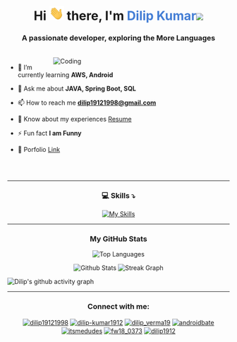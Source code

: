 <h1  align="center">Hi <img src="https://raw.githubusercontent.com/ABSphreak/ABSphreak/master/gifs/Hi.gif" width="33"> there, I'm <span style="color: #447ED5">Dilip Kumar</span><img src="https://camo.githubusercontent.com/d3359cb00ab0b5ed8f2e1fe3fceb4fbaf3b614340f8c0db99c17b9f50b351770/68747470733a2f2f656d6f6a69732e736c61636b6d6f6a69732e636f6d2f656d6f6a69732f696d616765732f313533313834393433302f343234362f626c6f622d73756e676c61737365732e6769663f31353331383439343330" width="33">
 </h1>
 
<h3 text align="center">A passionate developer, exploring the More Languages</h3>
<br/>
<img img align="right" alt="Coding" width="400" src="https://cdn.dribbble.com/users/1162077/screenshots/3848914/programmer.gif">

- 🌱 I’m currently learning **AWS, Android**

- 💬 Ask me about **JAVA, Spring Boot, SQL**

- 📫 How to reach me **dilip19121998@gmail.com**

- 📄 Know about my experiences [Resume](https://drive.google.com/file/d/1MXUs5a_q1Hy8Gkp2CwntKOkIeQ3XBcr3/view?usp=share_link)

- ⚡ Fun fact **I am Funny**

- 📑 Porfolio [Link](https://itsmedudes.github.io/)
 <br/>
 <br/>
 <hr/>
 <h3 align="center">💻 Skills ⤵</h3>

<p align="center">
  <a href="https://skillicons.dev" align="center">
    <img
      src="https://skillicons.dev/icons?i=html,css,js,bootstrap,github,java,spring,maven,hibernate,mysql&theme=light"
      alt="My Skills"
    />
  </a>
</p>
 <hr/>
 
 <h3 align="center">My GitHub Stats</h3>
<div align="center"> 
 
![Top Languages](https://github-readme-stats.vercel.app/api/top-langs/?username=itsmedudes&theme=chartreuse-dark)
 
</div>

<div align="center">
  <img src="https://github-readme-stats.vercel.app/api?username=itsmedudes&theme=react&hide_border=false&include_all_commits=true&count_private=true" alt="Github Stats" />
  <img src="https://github-readme-streak-stats.herokuapp.com/?user=itsmedudes&theme=react&hide_border=false&include_all_commits=true&count_private=true" alt="Streak Graph" />

</div>

![Dilip's github activity graph](https://activity-graph.herokuapp.com/graph?username=itsmedudes&theme=react)

<hr/>
<h3 align="center">Connect with me:</h3>
<p align="center">
<a href="https://twitter.com/dilip19121998" target="blank"><img align="center" src="https://raw.githubusercontent.com/rahuldkjain/github-profile-readme-generator/master/src/images/icons/Social/twitter.svg" alt="dilip19121998" height="30" width="40" /></a>
<a href="https://linkedin.com/in/dilip-kumar1912" target="blank"><img align="center" src="https://raw.githubusercontent.com/rahuldkjain/github-profile-readme-generator/master/src/images/icons/Social/linked-in-alt.svg" alt="dilip-kumar1912" height="30" width="40" /></a>
<a href="https://instagram.com/dilip_verma19" target="blank"><img align="center" src="https://raw.githubusercontent.com/rahuldkjain/github-profile-readme-generator/master/src/images/icons/Social/instagram.svg" alt="dilip_verma19" height="30" width="40" /></a>
<a href="https://www.youtube.com/c/androidbate" target="blank"><img align="center" src="https://raw.githubusercontent.com/rahuldkjain/github-profile-readme-generator/master/src/images/icons/Social/youtube.svg" alt="androidbate" height="30" width="40" /></a>
<a href="https://www.codechef.com/users/itsmedudes" target="_blank"><img align="center" src="https://cdn.jsdelivr.net/npm/simple-icons@3.1.0/icons/codechef.svg" alt="itsmedudes" height="30" width="40" /></a>
<a href="https://www.hackerrank.com/fw18_0373" target="blank"><img align="center" src="https://raw.githubusercontent.com/rahuldkjain/github-profile-readme-generator/master/src/images/icons/Social/hackerrank.svg" alt="fw18_0373" height="30" width="40" /></a>
<a href="https://www.leetcode.com/dilip1912" target="blank"><img align="center" src="https://raw.githubusercontent.com/rahuldkjain/github-profile-readme-generator/master/src/images/icons/Social/leet-code.svg" alt="dilip1912" height="30" width="40" /></a>
</p>
